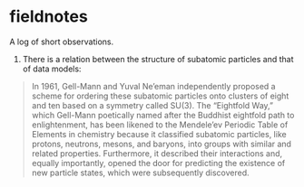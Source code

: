 # fieldnotes 
A log of short observations.

1. There is a relation between the structure of subatomic particles and that of data models:
> In 1961, Gell-Mann and Yuval Ne’eman independently proposed a scheme for ordering these subatomic particles onto clusters of eight and ten based on a symmetry called SU(3). The “Eightfold Way,” which Gell-Mann poetically named after the Buddhist eightfold path to enlightenment, has been likened to the Mendele’ev Periodic Table of Elements in chemistry because it classified subatomic particles, like protons, neutrons, mesons, and baryons, into groups with similar and related properties. Furthermore, it described their interactions and, equally importantly, opened the door for predicting the existence of new particle states, which were subsequently discovered.
